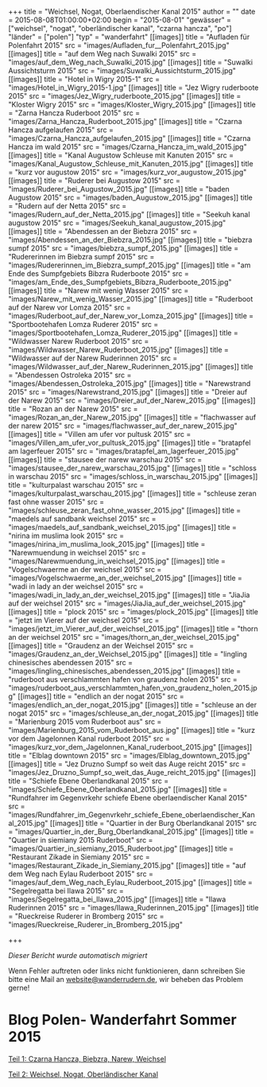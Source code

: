 +++
title = "Weichsel, Nogat, Oberlaendischer Kanal 2015"
author = ""
date = 2015-08-08T01:00:00+02:00
begin = "2015-08-01"
"gewässer" = ["weichsel", "nogat", "oberländischer kanal", "czarna hancza", "po"]
"länder" = ["polen"]
"typ" = "wanderfahrt"
[[images]]
title = "Aufladen für  Polenfahrt 2015"
src = "images/Aufladen_fur__Polenfahrt_2015.jpg"
[[images]]
title = "auf dem Weg nach Suwalki 2015"
src = "images/auf_dem_Weg_nach_Suwalki_2015.jpg"
[[images]]
title = "Suwalki Aussichtsturm 2015"
src = "images/Suwalki_Aussichtsturm_2015.jpg"
[[images]]
title = "Hotel in Wigry 2015-1"
src = "images/Hotel_in_Wigry_2015-1.jpg"
[[images]]
title = "Jez Wigry ruderboote 2015"
src = "images/Jez_Wigry_ruderboote_2015.jpg"
[[images]]
title = "Kloster Wigry 2015"
src = "images/Kloster_Wigry_2015.jpg"
[[images]]
title = "Zarna Hancza Ruderboot 2015"
src = "images/Zarna_Hancza_Ruderboot_2015.jpg"
[[images]]
title = "Czarna Hancza aufgelaufen 2015"
src = "images/Czarna_Hancza_aufgelaufen_2015.jpg"
[[images]]
title = "Czarna Hancza im wald 2015"
src = "images/Czarna_Hancza_im_wald_2015.jpg"
[[images]]
title = "Kanal Augustow Schleuse mit Kanuten 2015"
src = "images/Kanal_Augustow_Schleuse_mit_Kanuten_2015.jpg"
[[images]]
title = "kurz vor augustow 2015"
src = "images/kurz_vor_augustow_2015.jpg"
[[images]]
title = "Ruderer bei Augustow 2015"
src = "images/Ruderer_bei_Augustow_2015.jpg"
[[images]]
title = "baden Augustow 2015"
src = "images/baden_Augustow_2015.jpg"
[[images]]
title = "Rudern auf der Netta 2015"
src = "images/Rudern_auf_der_Netta_2015.jpg"
[[images]]
title = "Seekuh kanal augustow 2015"
src = "images/Seekuh_kanal_augustow_2015.jpg"
[[images]]
title = "Abendessen an der Biebzra 2015"
src = "images/Abendessen_an_der_Biebzra_2015.jpg"
[[images]]
title = "biebzra sumpf 2015"
src = "images/biebzra_sumpf_2015.jpg"
[[images]]
title = "Rudererinnen im Biebzra sumpf 2015"
src = "images/Rudererinnen_im_Biebzra_sumpf_2015.jpg"
[[images]]
title = "am Ende des Sumpfgebiets Bibzra Ruderboote 2015"
src = "images/am_Ende_des_Sumpfgebiets_Bibzra_Ruderboote_2015.jpg"
[[images]]
title = "Narew mit wenig Wasser 2015"
src = "images/Narew_mit_wenig_Wasser_2015.jpg"
[[images]]
title = "Ruderboot auf der Narew vor Lomza 2015"
src = "images/Ruderboot_auf_der_Narew_vor_Lomza_2015.jpg"
[[images]]
title = "Sportbootehafen Lomza Ruderer 2015"
src = "images/Sportbootehafen_Lomza_Ruderer_2015.jpg"
[[images]]
title = "Wildwasser Narew Ruderboot 2015"
src = "images/Wildwasser_Narew_Ruderboot_2015.jpg"
[[images]]
title = "Wildwasser auf der Narew Ruderinnen 2015"
src = "images/Wildwasser_auf_der_Narew_Ruderinnen_2015.jpg"
[[images]]
title = "Abendessen Ostroleka 2015"
src = "images/Abendessen_Ostroleka_2015.jpg"
[[images]]
title = "Narewstrand 2015"
src = "images/Narewstrand_2015.jpg"
[[images]]
title = "Dreier auf der Narew 2015"
src = "images/Dreier_auf_der_Narew_2015.jpg"
[[images]]
title = "Rozan an der Narew 2015"
src = "images/Rozan_an_der_Narew_2015.jpg"
[[images]]
title = "flachwasser auf der narew 2015"
src = "images/flachwasser_auf_der_narew_2015.jpg"
[[images]]
title = "Villen am ufer vor pultusk 2015"
src = "images/Villen_am_ufer_vor_pultusk_2015.jpg"
[[images]]
title = "bratapfel am lagerfeuer 2015"
src = "images/bratapfel_am_lagerfeuer_2015.jpg"
[[images]]
title = "stausee der narew warschau 2015"
src = "images/stausee_der_narew_warschau_2015.jpg"
[[images]]
title = "schloss in warschau 2015"
src = "images/schloss_in_warschau_2015.jpg"
[[images]]
title = "kulturpalast warschau 2015"
src = "images/kulturpalast_warschau_2015.jpg"
[[images]]
title = "schleuse zeran fast ohne wasser 2015"
src = "images/schleuse_zeran_fast_ohne_wasser_2015.jpg"
[[images]]
title = "maedels auf sandbank weichsel 2015"
src = "images/maedels_auf_sandbank_weichsel_2015.jpg"
[[images]]
title = "nirina im muslima look 2015"
src = "images/nirina_im_muslima_look_2015.jpg"
[[images]]
title = "Narewmuendung in weichsel 2015"
src = "images/Narewmuendung_in_weichsel_2015.jpg"
[[images]]
title = "Vogelschwaerme an der weichsel 2015"
src = "images/Vogelschwaerme_an_der_weichsel_2015.jpg"
[[images]]
title = "wadi in lady an der weichsel 2015"
src = "images/wadi_in_lady_an_der_weichsel_2015.jpg"
[[images]]
title = "JiaJia auf der weichsel 2015"
src = "images/JiaJia_auf_der_weichsel_2015.jpg"
[[images]]
title = "plock 2015"
src = "images/plock_2015.jpg"
[[images]]
title = "jetzt im Vierer auf der weichsel 2015"
src = "images/jetzt_im_Vierer_auf_der_weichsel_2015.jpg"
[[images]]
title = "thorn an der weichsel 2015"
src = "images/thorn_an_der_weichsel_2015.jpg"
[[images]]
title = "Graudenz an der Weichsel 2015"
src = "images/Graudenz_an_der_Weichsel_2015.jpg"
[[images]]
title = "lingling chinesisches abendessen 2015"
src = "images/lingling_chinesisches_abendessen_2015.jpg"
[[images]]
title = "ruderboot aus verschlammten hafen von graudenz holen 2015"
src = "images/ruderboot_aus_verschlammten_hafen_von_graudenz_holen_2015.jpg"
[[images]]
title = "endlich an der nogat 2015"
src = "images/endlich_an_der_nogat_2015.jpg"
[[images]]
title = "schleuse an der nogat 2015"
src = "images/schleuse_an_der_nogat_2015.jpg"
[[images]]
title = "Marienburg 2015 vom Ruderboot aus"
src = "images/Marienburg_2015_vom_Ruderboot_aus.jpg"
[[images]]
title = "kurz vor dem Jagelonnen Kanal ruderboot 2015"
src = "images/kurz_vor_dem_Jagelonnen_Kanal_ruderboot_2015.jpg"
[[images]]
title = "Elblag downtown 2015"
src = "images/Elblag_downtown_2015.jpg"
[[images]]
title = "Jez Druzno Sumpf so weit das Auge reicht 2015"
src = "images/Jez_Druzno_Sumpf_so_weit_das_Auge_reicht_2015.jpg"
[[images]]
title = "Schiefe Ebene Oberlandkanal 2015"
src = "images/Schiefe_Ebene_Oberlandkanal_2015.jpg"
[[images]]
title = "Rundfahrer im Gegenvrkehr schiefe Ebene oberlaendischer Kanal 2015"
src = "images/Rundfahrer_im_Gegenvrkehr_schiefe_Ebene_oberlaendischer_Kanal_2015.jpg"
[[images]]
title = "Quartier in der Burg Oberlandkanal 2015"
src = "images/Quartier_in_der_Burg_Oberlandkanal_2015.jpg"
[[images]]
title = "Quartier in siemiany 2015 Ruderboot"
src = "images/Quartier_in_siemiany_2015_Ruderboot.jpg"
[[images]]
title = "Restaurant Zikade in Siemiany 2015"
src = "images/Restaurant_Zikade_in_Siemiany_2015.jpg"
[[images]]
title = "auf dem Weg nach Eylau Ruderboot 2015"
src = "images/auf_dem_Weg_nach_Eylau_Ruderboot_2015.jpg"
[[images]]
title = "Segelregatta bei Ilawa 2015"
src = "images/Segelregatta_bei_Ilawa_2015.jpg"
[[images]]
title = "Ilawa Ruderinnen 2015"
src = "images/Ilawa_Ruderinnen_2015.jpg"
[[images]]
title = "Rueckreise Ruderer in Bromberg 2015"
src = "images/Rueckreise_Ruderer_in_Bromberg_2015.jpg"

+++


*Dieser Bericht wurde automatisch migriert*

Wenn Fehler auftreten oder links nicht funktionieren, dann schreiben Sie bitte eine Mail an website@wanderrudern.de, wir beheben das Problem gerne!



# Blog Polen- Wanderfahrt Sommer 2015


[Teil 1: Czarna Hancza, Biebzra, Narew, Weichsel](/berichte/2015/czarna_hancza__biebrza__narew_)

[Teil 2: Weichsel, Nogat, Oberländischer Kanal](/berichte/2015/weichsel__nogat__oberlaendisch)